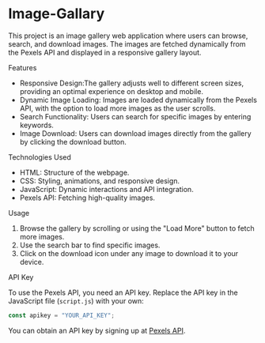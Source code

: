 # Image-Gallary
This project is an image gallery web application where users can browse, search, and download images. The images are fetched dynamically from the Pexels API and displayed in a responsive gallery layout.

Features

- Responsive Design:The gallery adjusts well to different screen sizes, providing an optimal experience on desktop and mobile.
- Dynamic Image Loading: Images are loaded dynamically from the Pexels API, with the option to load more images as the user scrolls.
- Search Functionality: Users can search for specific images by entering keywords.
- Image Download: Users can download images directly from the gallery by clicking the download button.

Technologies Used

- HTML: Structure of the webpage.
- CSS: Styling, animations, and responsive design.
- JavaScript: Dynamic interactions and API integration.
- Pexels API: Fetching high-quality images.


 Usage

1. Browse the gallery by scrolling or using the "Load More" button to fetch more images.
2. Use the search bar to find specific images.
3. Click on the download icon under any image to download it to your device.

API Key

To use the Pexels API, you need an API key. Replace the API key in the JavaScript file (`script.js`) with your own:
```javascript
const apikey = "YOUR_API_KEY";
```

You can obtain an API key by signing up at [Pexels API](https://www.pexels.com/api/).
